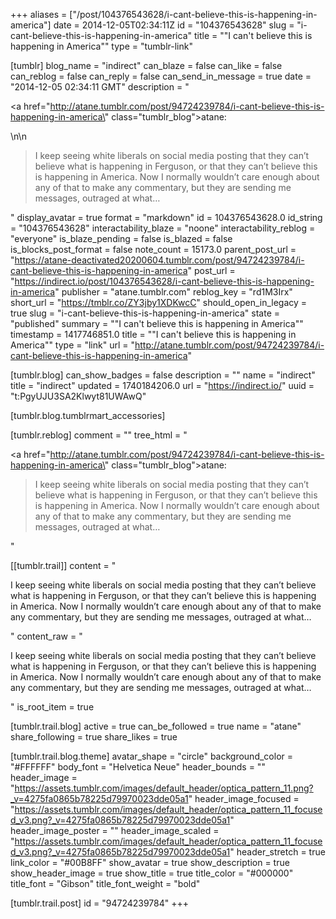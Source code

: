 +++
aliases = ["/post/104376543628/i-cant-believe-this-is-happening-in-america"]
date = 2014-12-05T02:34:11Z
id = "104376543628"
slug = "i-cant-believe-this-is-happening-in-america"
title = "\"I can't believe this is happening in America\""
type = "tumblr-link"

[tumblr]
blog_name = "indirect"
can_blaze = false
can_like = false
can_reblog = false
can_reply = false
can_send_in_message = true
date = "2014-12-05 02:34:11 GMT"
description = "<p><a href=\"http://atane.tumblr.com/post/94724239784/i-cant-believe-this-is-happening-in-america\" class=\"tumblr_blog\">atane</a>:</p>\n\n<blockquote><p>I keep seeing white liberals on social media posting that they can’t believe what is happening in Ferguson, or that they can’t believe this is happening in America. Now I normally wouldn’t care enough about any of that to make any commentary, but they are sending me messages, outraged at what&hellip;</p></blockquote>"
display_avatar = true
format = "markdown"
id = 104376543628.0
id_string = "104376543628"
interactability_blaze = "noone"
interactability_reblog = "everyone"
is_blaze_pending = false
is_blazed = false
is_blocks_post_format = false
note_count = 15173.0
parent_post_url = "https://atane-deactivated20200604.tumblr.com/post/94724239784/i-cant-believe-this-is-happening-in-america"
post_url = "https://indirect.io/post/104376543628/i-cant-believe-this-is-happening-in-america"
publisher = "atane.tumblr.com"
reblog_key = "rd1M3Irx"
short_url = "https://tmblr.co/ZY3jby1XDKwcC"
should_open_in_legacy = true
slug = "i-cant-believe-this-is-happening-in-america"
state = "published"
summary = "\"I can't believe this is happening in America\""
timestamp = 1417746851.0
title = "\"I can't believe this is happening in America\""
type = "link"
url = "http://atane.tumblr.com/post/94724239784/i-cant-believe-this-is-happening-in-america"

[tumblr.blog]
can_show_badges = false
description = ""
name = "indirect"
title = "indirect"
updated = 1740184206.0
url = "https://indirect.io/"
uuid = "t:PgyUJU3SA2Klwyt81UWAwQ"

[tumblr.blog.tumblrmart_accessories]

[tumblr.reblog]
comment = ""
tree_html = "<p><a href=\"http://atane.tumblr.com/post/94724239784/i-cant-believe-this-is-happening-in-america\" class=\"tumblr_blog\">atane</a>:</p><blockquote><p>I keep seeing white liberals on social media posting that they can’t believe what is happening in Ferguson, or that they can’t believe this is happening in America. Now I normally wouldn’t care enough about any of that to make any commentary, but they are sending me messages, outraged at what…</p></blockquote>"

[[tumblr.trail]]
content = "<p>I keep seeing white liberals on social media posting that they can&rsquo;t believe what is happening in Ferguson, or that they can&rsquo;t believe this is happening in America. Now I normally wouldn&rsquo;t care enough about any of that to make any commentary, but they are sending me messages, outraged at what&hellip;</p>"
content_raw = "<p>I keep seeing white liberals on social media posting that they can’t believe what is happening in Ferguson, or that they can’t believe this is happening in America. Now I normally wouldn’t care enough about any of that to make any commentary, but they are sending me messages, outraged at what…</p>"
is_root_item = true

[tumblr.trail.blog]
active = true
can_be_followed = true
name = "atane"
share_following = true
share_likes = true

[tumblr.trail.blog.theme]
avatar_shape = "circle"
background_color = "#FFFFFF"
body_font = "Helvetica Neue"
header_bounds = ""
header_image = "https://assets.tumblr.com/images/default_header/optica_pattern_11.png?_v=4275fa0865b78225d79970023dde05a1"
header_image_focused = "https://assets.tumblr.com/images/default_header/optica_pattern_11_focused_v3.png?_v=4275fa0865b78225d79970023dde05a1"
header_image_poster = ""
header_image_scaled = "https://assets.tumblr.com/images/default_header/optica_pattern_11_focused_v3.png?_v=4275fa0865b78225d79970023dde05a1"
header_stretch = true
link_color = "#00B8FF"
show_avatar = true
show_description = true
show_header_image = true
show_title = true
title_color = "#000000"
title_font = "Gibson"
title_font_weight = "bold"

[tumblr.trail.post]
id = "94724239784"
+++
